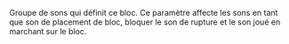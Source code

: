 Groupe de sons qui définit ce bloc. Ce paramètre affecte les sons en tant que son de placement de bloc,
bloquer le son de rupture et le son joué en marchant sur le bloc.